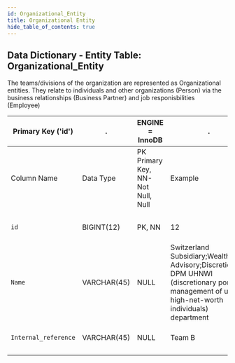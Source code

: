 ```yaml
---
id: Organizational_Entity
title: Organizational Entity
hide_table_of_contents: true
---
```


## Data Dictionary - Entity Table: Organizational_Entity


The teams/divisions of the organization are represented as Organizational entities. 
They relate to individuals and other organizations (Person) via the business relationships (Business Partner) and job responisbilities (Employee)


|Primary Key ('id')|.|ENGINE = InnoDB|.|.|
|---|---|---|---|---|
|Column Name|Data Type|PK Primary Key, NN-Not Null, Null|Example|Comments|
||
|`id`|BIGINT(12)|PK, NN|12|PrimaryKey-ID, Not Null (auto creates)|
|`Name`|VARCHAR(45)|NULL|Switzerland Subsidiary;Wealth Advisory;Discretionary; DPM UHNWI (discretionary portfolio management of ultra-high-net-worth individuals) department|Name of the organizational entity (team, division, subsidiary)|
|`Internal_reference`|VARCHAR(45)|NULL|Team B|Enter an Internal Reference |
||
